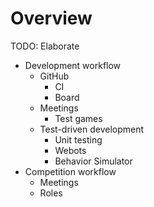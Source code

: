 # Overview

TODO: Elaborate

- Development workflow
    - GitHub
        - CI
        - Board
    - Meetings
        - Test games
    - Test-driven development
        - Unit testing
        - Webots
        - Behavior Simulator
- Competition workflow
    - Meetings
    - Roles
